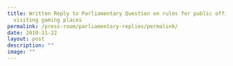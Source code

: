 ```yaml
---
title: Written Reply to Parliamentary Question on rules for public officers on
  visiting gaming places
permalink: /press-room/parliamentary-replies/permalink/
date: 2010-11-22
layout: post
description: ""
image: ""
---
```

